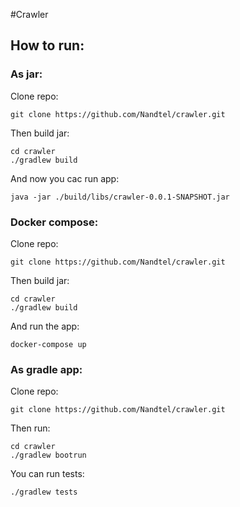 #Crawler

## How to run:

### As jar:
Clone repo: 
```
git clone https://github.com/Nandtel/crawler.git
```

Then build jar:
```
cd crawler
./gradlew build
```

And now you cac run app:
```
java -jar ./build/libs/crawler-0.0.1-SNAPSHOT.jar
```

### Docker compose:
Clone repo: 
```
git clone https://github.com/Nandtel/crawler.git
```

Then build jar:
```
cd crawler
./gradlew build
```

And run the app:
```
docker-compose up
```

### As gradle app:
Clone repo: 
```
git clone https://github.com/Nandtel/crawler.git
```

Then run:
```
cd crawler
./gradlew bootrun
```

You can run tests:
```
./gradlew tests
```
